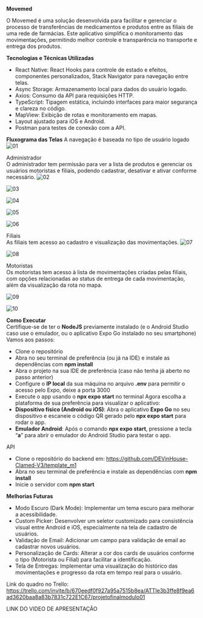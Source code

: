 **Movemed**

O Movemed é uma solução desenvolvida para facilitar e gerenciar o processo de transferências de medicamentos e produtos entre as filiais de uma rede de farmácias. Este aplicativo simplifica o monitoramento das movimentações, permitindo melhor controle e transparência no transporte e entrega dos produtos.

**Tecnologias e Técnicas Utilizadas**
* React Native: React Hooks para controle de estado e efeitos, componentes personalizados, Stack Navigator para navegação entre telas.
* Async Storage: Armazenamento local para dados do usuário logado.
* Axios: Consumo da API para requisições HTTP.
* TypeScript: Tipagem estática, incluindo interfaces para maior segurança e clareza no código.
* MapView: Exibição de rotas e monitoramento em mapas.
* Layout ajustado para iOS e Android.
* Postman para testes de conexão com a API.

**Fluxograma das Telas**
A navegação é baseada no tipo de usuário logado
![01](https://github.com/user-attachments/assets/663e2d1b-3a06-41e2-92d8-dc3b3a7524e6)


Administrador  
O administrador tem permissão para ver a lista de produtos e gerenciar os usuários motoristas e filiais, podendo cadastrar, desativar e ativar conforme necessário.
![02](https://github.com/user-attachments/assets/f2aae737-491b-49d4-a293-46f3f1dbc292)

![03](https://github.com/user-attachments/assets/9f3b81e6-56f6-4242-b9c8-712c7f4227b4)

![04](https://github.com/user-attachments/assets/5e188d3d-fe2d-49b5-b86b-4a7c35164f17)


![05](https://github.com/user-attachments/assets/f9bb39c4-86e6-4e71-ae3b-7f73cf74e703)

![06](https://github.com/user-attachments/assets/bf1ed23e-9f6c-427e-91f7-e66ead991c49)


Filiais  
As filiais tem acesso ao cadastro e visualização das movimentações.
![07](https://github.com/user-attachments/assets/946d550e-547b-4139-adbe-9b7a69cc09ac)

![08](https://github.com/user-attachments/assets/bd597fde-fd79-430c-8d31-8a5194a1872f)


Motoristas  
Os motoristas tem acesso à lista de movimentações criadas pelas filiais, com opções relacionadas ao status de entrega de cada movimentação, além da visualização da rota no mapa.

![09](https://github.com/user-attachments/assets/eac98a92-3fd0-4e76-9571-f83da714b53b)


![10](https://github.com/user-attachments/assets/d24a1a1b-b598-4f22-b85f-bbef6c614742)




**Como Executar**  
Certifique-se de ter o **NodeJS** previamente instalado (e o Android Studio caso use o emulador, ou o aplicativo Expo Go instalado no seu smartphone)
Vamos aos passos:
* Clone o repositório
* Abra no seu terminal de preferência (ou já na IDE) e instale as dependências com **npm install**
* Abra o projeto na sua IDE de preferência (caso não tenha já aberto no passo anterior) 
* Configure o **IP local** da sua máquina no arquivo **.env** para permitir o acesso pelo Expo, deixe a porta 3000
* Execute o app usando o **npx expo start** no terminal
Agora escolha a plataforma de sua preferência para visualizar o aplicativo:
* **Dispositivo físico (Android ou iOS)**: Abra o aplicativo **Expo Go** no seu dispositivo e escaneie o código QR gerado pelo **npx expo start** para rodar o app.
* **Emulador Android**: Após o comando **npx expo start**, pressione a tecla “**a**” para abrir o emulador do Android Studio para testar o app.

API
* Clone o repositório do backend em:
https://github.com/DEVinHouse-Clamed-V3/template_m1
* Abra no seu terminal de preferência e instale as dependências com **npm install**
* Inicie o servidor com **npm start**


**Melhorias Futuras**
* Modo Escuro (Dark Mode): Implementar um tema escuro para melhorar a acessibilidade.
* Custom Picker: Desenvolver um seletor customizado para consistência visual entre Android e iOS, especialmente na tela de cadastro de usuários.
* Validação de Email: Adicionar um campo para validação de email ao cadastrar novos usuários.
* Personalização de Cards: Alterar a cor dos cards de usuários conforme o tipo (Motorista ou Filial) para facilitar a identificação.
* Tela de Entregas: Implementar uma visualização do histórico das movimentações e progresso da rota em tempo real para o usuário.

Link do quadro no Trello: https://trello.com/invite/b/670eedf0f927a95a7515b8ea/ATTIe3b3ffe8f9ea6ad3620baa8a83b7831c722E1C67/projetofinalmodulo01

LINK DO VIDEO DE APRESENTAÇÃO
